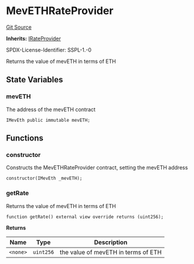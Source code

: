 # MevETHRateProvider
[Git Source](https://github.com/manifoldfinance/mevETH2/blob/3090c0b460080053b688ae3504dd322da59dd255/src/MevEthRateProvider.sol)

**Inherits:**
[IRateProvider](/src/interfaces/IRateProvider.sol/interface.IRateProvider.md)

SPDX-License-Identifier: SSPL-1.-0

Returns the value of mevETH in terms of ETH


## State Variables
### mevETH
The address of the mevETH contract


```solidity
IMevEth public immutable mevETH;
```


## Functions
### constructor

Constructs the MevETHRateProvider contract, setting the mevETH address


```solidity
constructor(IMevEth _mevETH);
```

### getRate

Returns the value of mevETH in terms of ETH


```solidity
function getRate() external view override returns (uint256);
```
**Returns**

|Name|Type|Description|
|----|----|-----------|
|`<none>`|`uint256`|the value of mevETH in terms of ETH|



